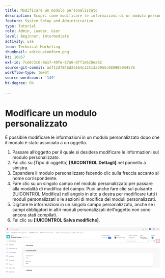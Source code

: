 ```yaml
---
title: Modificare un modulo personalizzato
description: Scopri come modificare le informazioni di un modulo personalizzato dopo l’associazione a un oggetto.
feature: System Setup and Administration
type: Tutorial
role: Admin, Leader, User
level: Beginner, Intermediate
activity: use
team: Technical Marketing
thumbnail: editcustomform.png
kt: 10057
exl-id: 7ce0c3c6-9a17-49fe-87a8-8ff1e628ea62
source-git-commit: adf12d7846d2a1b4c32513a3955c080905044576
workflow-type: tm+mt
source-wordcount: '149'
ht-degree: 0%

---
```


# Modificare un modulo personalizzato

<!---
21.4 updates have been made here
--->

È possibile modificare le informazioni in un modulo personalizzato dopo che il modulo è stato associato a un oggetto.

1. Passare all’oggetto per il quale si desidera modificare le informazioni sul modulo personalizzato.
1. Fai clic su [Tipo di oggetto] **[!UICONTROL Dettagli]** nel pannello a sinistra.
1. Espandere il modulo personalizzato facendo clic sulla freccia accanto al nome corrispondente.
1. Fare clic su un singolo campo nel modulo personalizzato per passare alla modalità di modifica del campo. Puoi anche fare clic sul pulsante [!UICONTROL Modifica] nell’angolo in alto a destra per modificare tutti i moduli personalizzati o le sezioni di modifica dei moduli personalizzati.
1. Digitare le informazioni in un singolo campo personalizzato, anche se i campi obbligatori in altri moduli personalizzati dell’oggetto non sono ancora stati compilati.
1. Fai clic su **[!UICONTROL Salva modifiche]**.

![Finestra Dettagli attività che mostra un modulo personalizzato in fase di modifica](assets/custom-forms-edit-a-custom-form.jpg)
